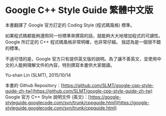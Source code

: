 # Google C++ Style Guide 繁體中文版

本書翻譯了 Google 官方訂定的 Coding Style (程式碼風格) 標準。

如果程式碼都能夠遵照同一份標準來撰寫的話，就能夠大大地增加程式的可讀性。 Google 所訂定的 C++ 程式碼風格非常明確，也非常仔細。 我認為是一個很不錯的標準。

不過可惜的是，Google 官方只有提供英文版的說明。為了讓不善英文，並使用中文的人能夠理解文件的內容，特別撰寫本書供大家閱讀。

Yu-shan Lin (SLMT), 2015/10/14

本書的 Github Repository：[https://github.com/SLMT/google-cpp-style-guide-zh-tw](https://github.com/SLMT/google-cpp-style-guide-zh-tw)
Google 官方 C++ Style 說明文件 (英文)：[https://google-styleguide.googlecode.com/svn/trunk/cppguide.html](https://google-styleguide.googlecode.com/svn/trunk/cppguide.html)

